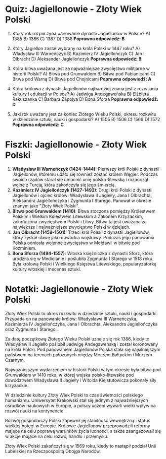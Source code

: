  # Quiz: Jagiellonowie - Złoty Wiek Polski

1. Który rok rozpoczyna panowanie dynastii Jagiellonów w Polsce?
   A) 1385
   B) 1386
   C) 1387
   D) 1388
   **Poprawna odpowiedź: B**

2. Który Jagiellon został wybrany na króla Polski w 1447 roku?
   A) Władysław III Warneńczyk
   B) Kazimierz IV Jagiellończyk
   C) Jan I Olbracht
   D) Aleksander Jagiellończyk
   **Poprawna odpowiedź: B**

3. Która bitwa uważana jest za najważniejsze zwycięstwo militjarne w historii Polski?
   A) Bitwa pod Grunwaldem
   B) Bitwa pod Pabianicami
   C) Bitwa pod Warną
   D) Bitwa pod Chojnicami
   **Poprawna odpowiedź: A**

4. Która królowa z dynastii Jagiellonów najbardziej znana jest z rozwijania kultury i edukacji w Polsce?
   A) Jadwiga Andegaweńska
   B) Elżbieta Rakuszanka
   C) Barbara Zápolya
   D) Bona Sforza
   **Poprawna odpowiedź: D**

5. Jaki rok uważany jest za koniec Złotego Wieku Polski, okresu rozkwitu w dziedzinie sztuki, nauki i gospodarki?
   A) 1505
   B) 1506
   C) 1569
   D) 1572
   **Poprawna odpowiedź: C**

# Fiszki: Jagiellonowie - Złoty Wiek Polski

1. **Władysław III Warneńczyk (1424-1444)**: Pierwszy król Polski z dynastii Jagiellonów, któremu udało się również zostać królem Węgier. Podczas swoich rządów starał się umocnić unię polsko-litewską i rozpoczął wojnę z Turcją, która zakończyła się jego śmiercią.
2. **Kazimierz IV Jagiellończyk (1427-1492)**: Drugi król Polski z dynastii Jagiellonów i ojciec królów: Władysława II Jagiełły, Jana I Olbrachta, Aleksandra Jagiellończyka i Zygmunta I Starego. Panował w okresie znanym jako "Złoty Wiek Polski".
3. **Bitwa pod Grunwaldem (1410)**: Bitwa stoczona pomiędzy Królestwem Polskim i Wielkim Księstwem Litewskim a Zakonem Krzyżackim, zakończona zwycięstwem Polski i Litwy. Bitwa ta jest uważana za największe i najważniejsze zwycięstwo Polski w dziejach.
4. **Jan Olbracht (1459-1501)**: Trzeci król Polski z dynastii Jagiellonów, który zyskał sławę jako dowódca wojskowy. Podczas jego panowania Polska odniosła wojenne zwycięstwo w Mołdawii w bitwie pod Koźminiem.
5. **Bona Sforza (1494-1557)**: Włoska księżniczka z dynastii Sforz, która urodziła się w Mediolanie i poślubiła Zygmunta I Starego w 1518 roku. Była królową Polski i Wielkiego Księstwa Litewskiego, popularyzatorką kultury włoskiej i mecenas sztuki.

# Notatki: Jagiellonowie - Złoty Wiek Polski

Złoty Wiek Polski to okres rozkwitu w dziedzinie sztuki, nauki i gospodarki. Przypada on na panowanie królów: Władysława III Warneńczyka, Kazimierza IV Jagiellończyka, Jana I Olbrachta, Aleksandra Jagiellończyka oraz Zygmunta I Starego.

Za datę początkową Złotego Wieku Polski uznaje się rok 1386, kiedy to Władysław II Jagiełło poślubił Jadwigę Andegaweńską i został koronowany na króla Polski. Pod panowaniem Jagiellonów Polska stała się najsilniejszym państwem na terenach położonych między Morzem Bałtyckim i Morzem Czarnym.

Najważniejszym wydarzeniem w historii Polski w tym okresie była bitwa pod Grunwaldem w 1410 roku, w której wojska polsko-litewskie pod dowództwem Władysława II Jagiełły i Witolda Kiejstutowicza pokonały siły krzyżackie.

W dziedzinie kultury Złoty Wiek Polski to czas świetności polskiego humanizmu. Uniwersytet Krakowski stał się jednym z najważniejszych ośrodków naukowych w Europie, a polscy uczeni wywarli wielki wpływ na rozwój nauki na kontynencie.

Rozwój gospodarczy Polski zapewnił jej stabilność wewnętrzną i status wielkiej potęgi w Europie. Królowie Jagiellonów przeprowadzili reformy mające na celu poprawę warunków życia ludności, a także zaangażowali się w akcje mające na celu rozwój handlu i przemysłu.

Złoty Wiek Polski zakończył się w 1569 roku, kiedy to nastąpił podział Unii Lubelskiej na Rzeczpospolitą Obojga Narodów.